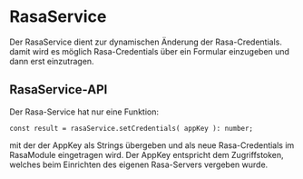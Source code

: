 # RasaService

Der RasaService dient zur dynamischen Änderung der Rasa-Credentials. damit wird es möglich Rasa-Credentials über ein Formular einzugeben und dann erst einzutragen.


## RasaService-API

Der Rasa-Service hat nur eine Funktion:

	const result = rasaService.setCredentials( appKey ): number;

mit der der AppKey als Strings übergeben und als neue Rasa-Credentials im RasaModule eingetragen wird.
Der AppKey entspricht dem Zugriffstoken, welches beim Einrichten des eigenen Rasa-Servers vergeben wurde. 
